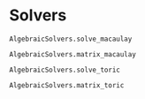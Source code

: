 # Solvers


```@docs 
AlgebraicSolvers.solve_macaulay
```

```@docs 
AlgebraicSolvers.matrix_macaulay
```

```@docs 
AlgebraicSolvers.solve_toric
```

```@docs 
AlgebraicSolvers.matrix_toric
```
